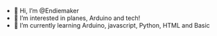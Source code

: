 - 👋 Hi, I’m @Endiemaker
- 👀 I’m interested in planes, Arduino and tech!
- 🌱 I’m currently learning Arduino, javascript, Python, HTML and Basic

<!---
Endiemaker/Endiemaker is a ✨ special ✨ repository because its `README.md` (this file) appears on your GitHub profile.
You can click the Preview link to take a look at your changes.
--->
